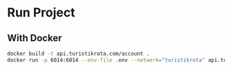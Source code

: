 # Run Project

## With Docker

```bash
docker build -t api.turistikrota.com/account .        
docker run -p 6014:6014 --env-file .env --network="turistikrota" api.turistikrota.com/account
```
